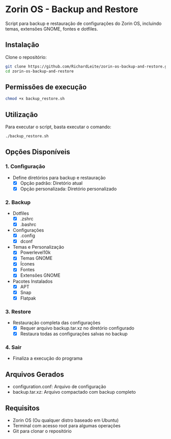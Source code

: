 # Zorin OS - Backup and Restore

Script para backup e restauração de configurações do Zorin OS, incluindo temas, extensões GNOME, fontes e dotfiles.

## Instalação

Clone o repositório:

```bash
git clone https://github.com/RichardLeite/zorin-os-backup-and-restore.git
cd zorin-os-backup-and-restore
```

## Permissões de execução

```bash
chmod +x backup_restore.sh
```

## Utilização

Para executar o script, basta executar o comando:

```bash
./backup_restore.sh
```

## Opções Disponíveis

### 1. Configuração

- Define diretórios para backup e restauração
  - [x] Opção padrão: Diretório atual
  - [x] Opção personalizada: Diretório personalizado

### 2. Backup

- Dotfiles
  - [x] .zshrc
  - [x] .bashrc

- Configurações
  - [x] .config
  - [x] dconf

- Temas e Personalização
  - [x] Powerlevel10k
  - [x] Temas GNOME
  - [x] Ícones
  - [x] Fontes
  - [x] Extensões GNOME

- Pacotes Instalados
  - [x] APT
  - [x] Snap
  - [x] Flatpak

### 3. Restore

- Restauração completa das configurações
  - [x] Requer arquivo backup.tar.xz no diretório configurado
  - [x] Restaura todas as configurações salvas no backup

### 4. Sair

- Finaliza a execução do programa

## Arquivos Gerados

- configuration.conf: Arquivo de configuração
- backup.tar.xz: Arquivo compactado com backup completo

## Requisitos

- Zorin OS (Ou qualquer distro baseado em Ubuntu)
- Terminal com acesso root para algumas operações
- Git para clonar o repositório
